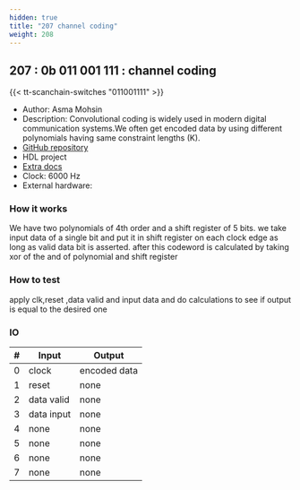 ```yaml
---
hidden: true
title: "207 channel coding"
weight: 208
---
```


## 207 : 0b 011 001 111 : channel coding

{{< tt-scanchain-switches "011001111" >}}

* Author: Asma Mohsin
* Description: Convolutional coding is widely used in modern digital communication systems.We often get encoded data by using different polynomials having same constraint lengths (K).
* [GitHub repository](https://github.com/AsmaMohsin1507/tt02-channel-coding)
* HDL project
* [Extra docs](https://github.com/AsmaMohsin1507/tt02-channel-coding/blob/cccf2f01c80024d59eef60c292b57c8786c9e495/README.md)
* Clock: 6000 Hz
* External hardware: 



### How it works

We have two polynomials of 4th order and a shift register of 5 bits. we take input data of a single bit and put it in shift register on each clock edge as long as valid data bit is asserted. after this codeword is calculated by taking xor of the and of polynomial and shift register

### How to test

apply clk,reset ,data valid and input data and do calculations to see if output is equal to the desired one

### IO

| # | Input        | Output       |
|---|--------------|--------------|
| 0 | clock  | encoded data |
| 1 | reset  | none |
| 2 | data valid  | none |
| 3 | data input  | none |
| 4 | none  | none |
| 5 | none  | none |
| 6 | none  | none |
| 7 | none  | none |
